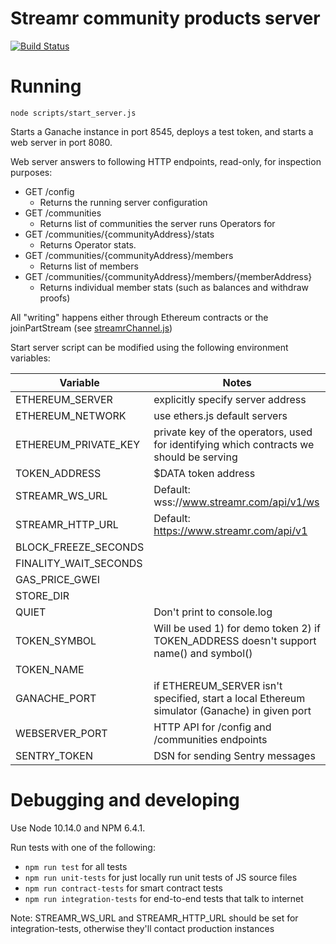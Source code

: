 # Streamr community products server

[![Build Status](https://travis-ci.com/streamr-dev/streamr-community-products.svg?token=9unddqKugX2cPcyhtVxp&branch=master)](https://travis-ci.com/streamr-dev/streamr-community-products)

# Running

`node scripts/start_server.js`

Starts a Ganache instance in port 8545, deploys a test token, and starts a web server in port 8080.

Web server answers to following HTTP endpoints, read-only, for inspection purposes:

* GET /config
  * Returns the running server configuration
* GET /communities
  * Returns list of communities the server runs Operators for
* GET /communities/{communityAddress}/stats
  * Returns Operator stats.
* GET /communities/{communityAddress}/members
  * Returns list of members
* GET /communities/{communityAddress}/members/{memberAddress}
  * Returns individual member stats (such as balances and withdraw proofs)

All "writing" happens either through Ethereum contracts or the joinPartStream (see [streamrChannel.js](src/streamrChannel.js))

Start server script can be modified using the following environment variables:

| Variable | Notes |
| --- | --- |
|  ETHEREUM_SERVER | explicitly specify server address |
|  ETHEREUM_NETWORK | use ethers.js default servers |
|  ETHEREUM_PRIVATE_KEY | private key of the operators, used for identifying which contracts we should be serving |
|  TOKEN_ADDRESS | $DATA token address |
|  STREAMR_WS_URL | Default: wss://www.streamr.com/api/v1/ws |
|  STREAMR_HTTP_URL | Default: https://www.streamr.com/api/v1 |
|  BLOCK_FREEZE_SECONDS |  |
|  FINALITY_WAIT_SECONDS |  |
|  GAS_PRICE_GWEI |  |
|  STORE_DIR |  |
|  QUIET | Don't print to console.log |
|  TOKEN_SYMBOL | Will be used 1) for demo token 2) if TOKEN_ADDRESS doesn't support name() and symbol() |
|  TOKEN_NAME |  |
|  GANACHE_PORT | if ETHEREUM_SERVER isn't specified, start a local Ethereum simulator (Ganache) in given port |
|  WEBSERVER_PORT | HTTP API for /config and /communities endpoints |
|  SENTRY_TOKEN | DSN for sending Sentry messages |

# Debugging and developing

Use Node 10.14.0 and NPM 6.4.1.

Run tests with one of the following:
* `npm run test` for all tests
* `npm run unit-tests` for just locally run unit tests of JS source files
* `npm run contract-tests` for smart contract tests
* `npm run integration-tests` for end-to-end tests that talk to internet

Note: STREAMR_WS_URL and STREAMR_HTTP_URL should be set for integration-tests, otherwise they'll contact production instances
